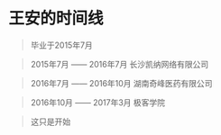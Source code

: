 # 王安的时间线
> 毕业于2015年7月

> 2015年7月 —— 2016年7月 长沙凯纳网络有限公司

> 2016年7月 —— 2016年10月 湖南奇峰医药有限公司

> 2016年10月 —— 2017年3月 极客学院

> 这只是开始
